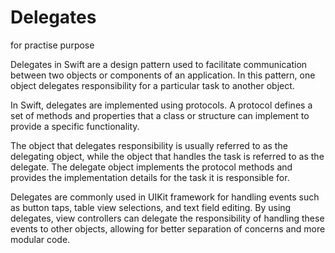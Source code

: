 # Delegates
for practise purpose


Delegates in Swift are a design pattern used to facilitate communication between two objects or components of an application. 
In this pattern, one object delegates responsibility for a particular task to another object.

In Swift, delegates are implemented using protocols. 
A protocol defines a set of methods and properties that a class or structure can implement to provide a specific functionality.

The object that delegates responsibility is usually referred to as the delegating object, while the object that handles the task is referred to as the delegate. 
The delegate object implements the protocol methods and provides the implementation details for the task it is responsible for.

Delegates are commonly used in UIKit framework for handling events such as button taps, table view selections, and text field editing. 
By using delegates, view controllers can delegate the responsibility of handling these events to other objects, allowing for better separation of concerns and more modular code.
